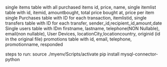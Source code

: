 single items table with all purchased items id, price, name, 
single itemlist table with id, itemid, amountbought, total price bought at, price per item
single Purchases table with ID for each transaction, itemlistid, 
single transfers table with ID for each transfer, sender_id,recipient_id,amount,date
Single users table with IDm firstname, lastname, telephone(NON Nullable), email(non nullable), User Devices, locationCity,locationcountry, originid (id in the original file)
promotions table with id, email, telephone, promotionname, responded

steps to run:
 source ./myenv/Scripts/activate
 pip install mysql-connector-python

